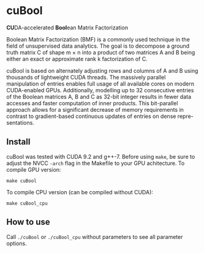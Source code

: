 ﻿# cuBool
**CU**DA-accelerated **Bool**ean Matrix Factorization

Boolean Matrix Factorization (BMF) is a commonly
used technique in the field of unsupervised data analytics. The
goal is to decompose a ground truth matrix C of shape m × n
into a product of two matrices A and B being either an exact
or approximate rank k factorization of C.

cuBool is based on alternately adjusting rows and columns
of A and B using thousands of lightweight CUDA threads. The
massively parallel manipulation of entries enables full usage of
all available cores on modern CUDA-enabled GPUs. Additionally,
modelling up to 32 consecutive entries of the Boolean matrices A,
B and C as 32-bit integer results in fewer data accesses and faster
computation of inner products. This bit-parallel approach allows
for a significant decrease of memory requirements in contrast
to gradient-based continuous updates of entries on dense repre-
sentations.


Install
-------
cuBool was tested with CUDA 9.2 and g++-7. Before using `make`, be sure to adjust the NVCC `-arch` flag in the Makefile to your GPU achitecture.
To compile GPU version:
```
make cuBool
```
To compile CPU version (can be compiled without CUDA):
```
make cuBool_cpu
```

How to use
----------
Call `./cuBool` or `./cuBool_cpu` without parameters to see all parameter options.
